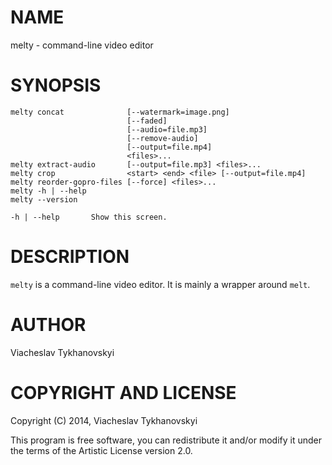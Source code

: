 # NAME

melty - command-line video editor

# SYNOPSIS

    melty concat              [--watermark=image.png]
                              [--faded]
                              [--audio=file.mp3]
                              [--remove-audio]
                              [--output=file.mp4]
                              <files>...
    melty extract-audio       [--output=file.mp3] <files>...
    melty crop                <start> <end> <file> [--output=file.mp4]
    melty reorder-gopro-files [--force] <files>...
    melty -h | --help
    melty --version

    -h | --help       Show this screen.

# DESCRIPTION

`melty` is a command-line video editor. It is mainly a wrapper around `melt`.

# AUTHOR

Viacheslav Tykhanovskyi

# COPYRIGHT AND LICENSE

Copyright (C) 2014, Viacheslav Tykhanovskyi

This program is free software, you can redistribute it and/or modify it under
the terms of the Artistic License version 2.0.


